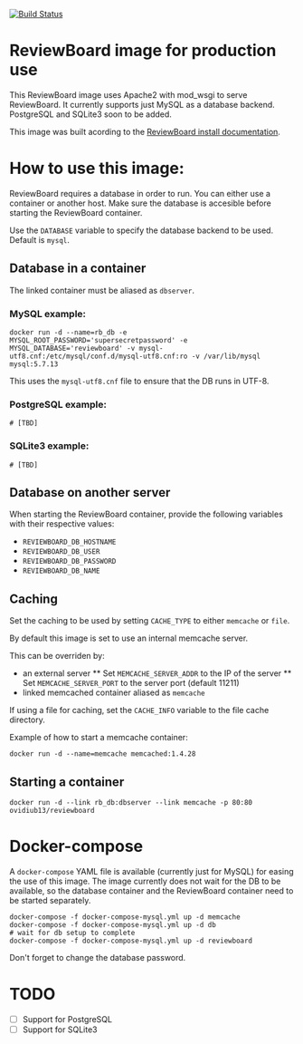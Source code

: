 [![Build Status](https://travis-ci.org/ovidiub13/reviewboard-docker.svg?branch=master)](https://travis-ci.org/ovidiub13/reviewboard-docker)

# ReviewBoard image for production use

This ReviewBoard image uses Apache2 with mod_wsgi to serve ReviewBoard. It currently supports just MySQL as a database backend. PostgreSQL and SQLite3 soon to be added.

This image was built acording to the [ReviewBoard install documentation](https://www.reviewboard.org/docs/manual/2.5/admin/installation/linux/).

# How to use this image:

ReviewBoard requires a database in order to run. You can either use a container or another host. Make sure the database is accesible before starting the ReviewBoard container.

Use the `DATABASE` variable to specify the database backend to be used. Default is `mysql`.

## Database in a container

The linked container must be aliased as `dbserver`.

### MySQL example:

    docker run -d --name=rb_db -e MYSQL_ROOT_PASSWORD='supersecretpassword' -e MYSQL_DATABASE='reviewboard' -v mysql-utf8.cnf:/etc/mysql/conf.d/mysql-utf8.cnf:ro -v /var/lib/mysql mysql:5.7.13

This uses the `mysql-utf8.cnf` file to ensure that the DB runs in UTF-8.

### PostgreSQL example:

    # [TBD]

### SQLite3 example:

    # [TBD]

## Database on another server

When starting the ReviewBoard container, provide the following variables with their respective values:

* `REVIEWBOARD_DB_HOSTNAME`
* `REVIEWBOARD_DB_USER`
* `REVIEWBOARD_DB_PASSWORD`
* `REVIEWBOARD_DB_NAME`

## Caching

Set the caching to be used by setting `CACHE_TYPE` to either `memcache` or `file`.

By default this image is set to use an internal memcache server.

This can be overriden by:
* an external server
** Set `MEMCACHE_SERVER_ADDR` to the IP of the server
** Set `MEMCACHE_SERVER_PORT` to the server port (default 11211)
* linked memcached container aliased as `memcache`

If using a file for caching, set the `CACHE_INFO` variable to the file cache directory.

Example of how to start a memcache container:

    docker run -d --name=memcache memcached:1.4.28

## Starting a container

    docker run -d --link rb_db:dbserver --link memcache -p 80:80 ovidiub13/reviewboard

# Docker-compose

A `docker-compose` YAML file is available (currently just for MySQL) for easing the use of this image.
The image currently does not wait for the DB to be available, so the database container and the ReviewBoard container need to be started separately.

    docker-compose -f docker-compose-mysql.yml up -d memcache
    docker-compose -f docker-compose-mysql.yml up -d db
    # wait for db setup to complete
    docker-compose -f docker-compose-mysql.yml up -d reviewboard

Don't forget to change the database password.

# TODO

- [ ] Support for PostgreSQL
- [ ] Support for SQLite3
